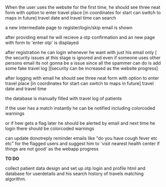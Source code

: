 When the user uses the website for the first time, he should see three neat form with option to enter travel place [in coordinates for start can switch to maps 
in future] travel date and travel time
can search 

a new intermediate page to register/login/skip email is shown

after providing email he will recieve a otp confirmation and an new page with form to 'enter otp' is displayed

after registration he can login whenever he want with just his email only [ the security issues at this stage is ignored and even if 
someone uses other persons email its not gonna be a issue since all the spammer can do is add some fake travel log ][security can be 
increased as the website progress]

after logging with email he should see three neat form with option to enter travel place [in coordinates for start can switch to maps 
in future] travel date and travel time

the database is manually filled with travel log of patients

if the user has a match instantly he can be notified including colorcoded warnings

or if hew gets a flag later he should be alerted by email and next time he login there should be colorcoded warnings

can update donotreply reminder emails like "do you have cough fever etc etc" for the flagged users and suggest him to 'visit
nearest health center if things are not good' as the webapp progress



**TO DO**

collect patient data
design and set up otp login and profile html and database for userdetails and his search history of travels
matching algorithm.
